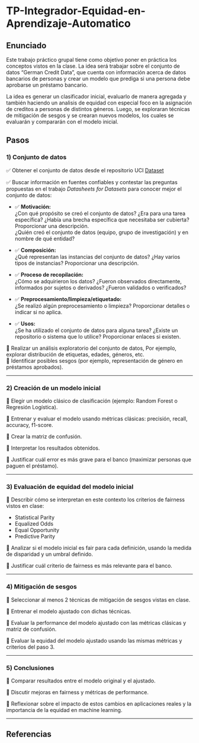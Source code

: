 # TP-Integrador-Equidad-en-Aprendizaje-Automatico

## Enunciado

Este trabajo práctico grupal tiene como objetivo poner en práctica los conceptos vistos en la clase. La idea será trabajar sobre el conjunto de datos “German Credit Data”, que cuenta con información acerca de datos bancarios de personas y crear un modelo que prediga si una persona debe aprobarse un préstamo bancario.

La idea es generar un clasificador inicial, evaluarlo de manera agregada y también haciendo un analisis de equidad con especial foco en la asignación de creditos a personas de distintos géneros. Luego, se exploraran técnicas de mitigación de sesgos y se crearan nuevos modelos, los cuales se evaluarán y compararán con el modelo inicial.

## Pasos

### 1) Conjunto de datos

✅ Obtener el conjunto de datos desde el repositorio UCI [Dataset](https://archive.ics.uci.edu/dataset/144/statlog+german+credit+data)

✅ Buscar información en fuentes confiables y contestar las preguntas propuestas en el trabajo *Datasheets for Datasets* para conocer mejor el conjunto de datos:

  - ✅ **Motivación:**  
    ¿Con qué propósito se creó el conjunto de datos? ¿Era para una tarea específica? ¿Había una brecha específica que necesitaba ser cubierta? Proporcionar una descripción.  
    ¿Quién creó el conjunto de datos (equipo, grupo de investigación) y en nombre de qué entidad?

  - ✅ **Composición:**  
    ¿Qué representan las instancias del conjunto de datos? ¿Hay varios tipos de instancias? Proporcionar una descripción.

  - ✅ **Proceso de recopilación:**  
    ¿Cómo se adquirieron los datos? ¿Fueron observados directamente, informados por sujetos o derivados? ¿Fueron validados o verificados?

  - ✅ **Preprocesamiento/limpieza/etiquetado:**  
    ¿Se realizó algún preprocesamiento o limpieza? Proporcionar detalles o indicar si no aplica.

  - ✅ **Usos:**  
    ¿Se ha utilizado el conjunto de datos para alguna tarea? ¿Existe un repositorio o sistema que lo utilice? Proporcionar enlaces si existen.

🔲 Realizar un análisis exploratorio del conjunto de datos, Por ejemplo, explorar distribución de etiquetas, edades, géneros, etc.  
🔲 Identificar posibles sesgos (por ejemplo, representación de género en préstamos aprobados).

---

### 2) Creación de un modelo inicial

🔲 Elegir un modelo clásico de clasificación (ejemplo: Random Forest o Regresión Logística).

🔲 Entrenar y evaluar el modelo usando métricas clásicas: precisión, recall, accuracy, f1-score.

🔲 Crear la matriz de confusión.

🔲 Interpretar los resultados obtenidos.

🔲 Justificar cuál error es más grave para el banco (maximizar personas que paguen el préstamo).

---

### 3) Evaluación de equidad del modelo inicial

🔲 Describir cómo se interpretan en este contexto los criterios de fairness vistos en clase:  
  - Statistical Parity  
  - Equalized Odds  
  - Equal Opportunity  
  - Predictive Parity

🔲 Analizar si el modelo inicial es fair para cada definición, usando la medida de disparidad y un umbral definido.

🔲 Justificar cuál criterio de fairness es más relevante para el banco.

---

### 4) Mitigación de sesgos

🔲 Seleccionar al menos 2 técnicas de mitigación de sesgos vistas en clase.

🔲 Entrenar el modelo ajustado con dichas técnicas.

🔲 Evaluar la performance del modelo ajustado con las métricas clásicas y matriz de confusión.

🔲 Evaluar la equidad del modelo ajustado usando las mismas métricas y criterios del paso 3.

---

### 5) Conclusiones

🔲 Comparar resultados entre el modelo original y el ajustado.

🔲 Discutir mejoras en fairness y métricas de performance.

🔲 Reflexionar sobre el impacto de estos cambios en aplicaciones reales y la importancia de la equidad en machine learning.

---

## Referencias